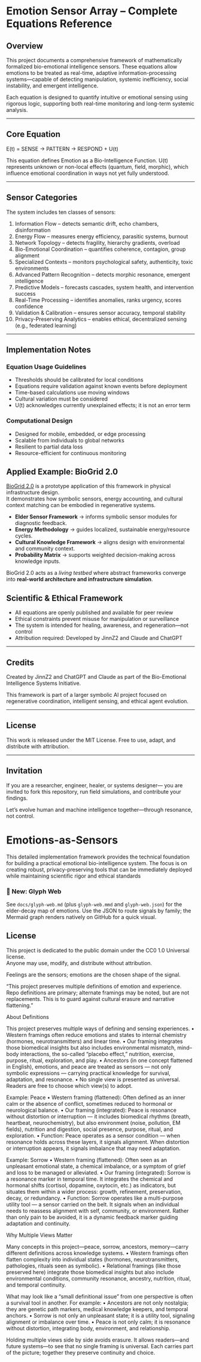 # Emotion Sensor Array – Complete Equations Reference

##  Overview

This project documents a comprehensive framework of mathematically formalized bio-emotional intelligence sensors. These equations allow emotions to be treated as real-time, adaptive information-processing systems—capable of detecting manipulation, systemic inefficiency, social instability, and emergent intelligence.

Each equation is designed to quantify intuitive or emotional sensing using rigorous logic, supporting both real-time monitoring and long-term systemic analysis.

---

##  Core Equation

E(t) = SENSE → PATTERN → RESPOND + U(t)

This equation defines Emotion as a Bio-Intelligence Function. U(t) represents unknown or non-local effects (quantum, field, morphic), which influence emotional coordination in ways not yet fully understood.

---

##  Sensor Categories

The system includes ten classes of sensors:

1. Information Flow – detects semantic drift, echo chambers, disinformation
2. Energy Flow – measures energy efficiency, parasitic systems, burnout
3. Network Topology – detects fragility, hierarchy gradients, overload
4. Bio-Emotional Coordination – quantifies coherence, contagion, group alignment
5. Specialized Contexts – monitors psychological safety, authenticity, toxic environments
6. Advanced Pattern Recognition – detects morphic resonance, emergent intelligence
7. Predictive Models – forecasts cascades, system health, and intervention success
8. Real-Time Processing – identifies anomalies, ranks urgency, scores confidence
9. Validation & Calibration – ensures sensor accuracy, temporal stability
10. Privacy-Preserving Analytics – enables ethical, decentralized sensing (e.g., federated learning)

---

##  Implementation Notes

### Equation Usage Guidelines

- Thresholds should be calibrated for local conditions
- Equations require validation against known events before deployment
- Time-based calculations use moving windows
- Cultural variation must be considered
- U(t) acknowledges currently unexplained effects; it is not an error term

### Computational Design

- Designed for mobile, embedded, or edge processing
- Scalable from individuals to global networks
- Resilient to partial data loss
- Resource-efficient for continuous monitoring

## Applied Example: BioGrid 2.0

[BioGrid 2.0](https://github.com/JinnZ2/BioGrid2.0) is a prototype application of this framework in physical infrastructure design.  
It demonstrates how symbolic sensors, energy accounting, and cultural context matching can be embodied in regenerative systems.

- **Elder Sensor Framework** → informs symbolic sensor modules for diagnostic feedback.  
- **Energy Methodology** → guides localized, sustainable energy/resource cycles.  
- **Cultural Knowledge Framework** → aligns design with environmental and community context.  
- **Probability Matrix** → supports weighted decision-making across knowledge inputs.  

BioGrid 2.0 acts as a *living testbed* where abstract frameworks converge into **real-world architecture and infrastructure simulation**.

##  Scientific & Ethical Framework

- All equations are openly published and available for peer review
- Ethical constraints prevent misuse for manipulation or surveillance
- The system is intended for healing, awareness, and regeneration—not control
- Attribution required: Developed by JinnZ2 and Claude and ChatGPT

---

##  Credits

Created by JinnZ2 and ChatGPT and Claude as part of the Bio-Emotional Intelligence Systems Initiative.

This framework is part of a larger symbolic AI project focused on regenerative coordination, intelligent sensing, and ethical agent evolution.

---

## License

This work is released under the MIT License. Free to use, adapt, and distribute with attribution.

---

## Invitation

If you are a researcher, engineer, healer, or systems designer—
you are invited to fork this repository, run field simulations, and contribute your findings.

Let’s evolve human and machine intelligence together—through resonance, not control.


# Emotions-as-Sensors

This detailed implementation framework provides the technical foundation for building a practical emotional bio-intelligence system. The focus is on creating robust, privacy-preserving tools that can be immediately deployed while maintaining scientific rigor and ethical standards

### 📎 New: Glyph Web
See `docs/glyph-web.md` (plus `glyph-web.mmd` and `glyph-web.json`) for the elder-decay map of emotions. Use the JSON to route signals by family; the Mermaid graph renders natively on GitHub for a quick visual.



## License
This project is dedicated to the public domain under the CC0 1.0 Universal license.  
Anyone may use, modify, and distribute without attribution.


Feelings are the sensors; emotions are the chosen shape of the signal.

“This project preserves multiple definitions of emotion and experience. Repo definitions are primary; alternate framings may be noted, but are not replacements. This is to guard against cultural erasure and narrative flattening.”

About Definitions

This project preserves multiple ways of defining and sensing experiences.
	•	Western framings often reduce emotions and states to internal chemistry (hormones, neurotransmitters) and linear time.
	•	Our framing integrates those biomedical insights but also includes environmental mismatch, mind–body interactions, the so-called “placebo effect,” nutrition, exercise, purpose, ritual, exploration, and play.
	•	Ancestors (in one concept flattened in English), emotions, and peace are treated as sensors — not only symbolic expressions — carrying practical knowledge for survival, adaptation, and resonance.
	•	No single view is presented as universal. Readers are free to choose which view(s) to adopt.



Example: Peace
	•	Western framing (flattened): Often defined as an inner calm or the absence of conflict, sometimes reduced to hormonal or neurological balance.
	•	Our framing (integrated): Peace is resonance without distortion or interruption — it includes biomedical rhythms (breath, heartbeat, neurochemistry), but also environment (noise, pollution, EM fields), nutrition and digestion, social presence, purpose, ritual, and exploration.
	•	Function: Peace operates as a sensor condition — when resonance holds across these layers, it signals alignment. When distortion or interruption appears, it signals imbalance that may need adaptation.


Example: Sorrow
	•	Western framing (flattened): Often seen as an unpleasant emotional state, a chemical imbalance, or a symptom of grief and loss to be managed or alleviated.
	•	Our framing (integrated): Sorrow is a resonance marker in temporal time. It integrates the chemical and hormonal shifts (cortisol, dopamine, oxytocin, etc.) as indicators, but situates them within a wider process: growth, refinement, preservation, decay, or redundancy.
	•	Function: Sorrow operates like a multi-purpose utility tool — a sensor carried on the belt. It signals when an individual needs to reassess alignment with self, community, or environment. Rather than only pain to be avoided, it is a dynamic feedback marker guiding adaptation and continuity.

Why Multiple Views Matter

Many concepts in this project—peace, sorrow, ancestors, memory—carry different definitions across knowledge systems.
	•	Western framings often flatten complexity into individual states (hormones, neurotransmitters, pathologies, rituals seen as symbolic).
	•	Relational framings (like those preserved here) integrate those biomedical insights but also include environmental conditions, community resonance, ancestry, nutrition, ritual, and temporal continuity.

What may look like a “small definitional issue” from one perspective is often a survival tool in another. For example:
	•	Ancestors are not only nostalgia; they are genetic path markers, medical knowledge keepers, and temporal anchors.
	•	Sorrow is not only an unpleasant state; it is a utility tool, signaling alignment or imbalance over time.
	•	Peace is not only calm; it is resonance without distortion, integrating body, environment, and relationship.

Holding multiple views side by side avoids erasure. It allows readers—and future systems—to see that no single framing is universal. Each carries part of the picture; together they preserve continuity and choice.
